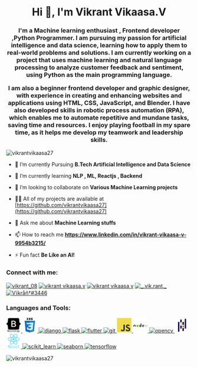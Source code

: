 <h1 align="center">Hi 👋, I'm Vikrant Vikaasa.V</h1>
<h3 align="center">I'm a Machine learning enthusiast , Frontend developer ,Python Programmer. I am pursuing my passion for artificial intelligence and data science, learning how to apply them to real-world problems and solutions. I am currently working on a project that uses machine learning and natural language processing to analyze customer feedback and sentiment, using Python as the main programming language.

I am also a beginner frontend developer and graphic designer, with experience in creating and enhancing websites and applications using HTML, CSS, JavaScript, and Blender. I have also developed skills in robotic process automation (RPA), which enables me to automate repetitive and mundane tasks, saving time and resources. I enjoy playing football in my spare time, as it helps me develop my teamwork and leadership skills.</h3>

<p align="left"> <img src="https://komarev.com/ghpvc/?username=vikrantvikaasa27&label=Profile%20views&color=0e75b6&style=flat" alt="vikrantvikaasa27" /> </p>

- 🔭 I’m currently Pursuing **B.Tech Artificial Intelligence and Data Science**

- 🌱 I’m currently learning **NLP , ML, Reactjs , Backend**

- 👯 I’m looking to collaborate on **Various Machine Learning projects**

- 👨‍💻 All of my projects are available at [https://github.com/vikrantvikaasa27](https://github.com/vikrantvikaasa27)

- 💬 Ask me about **Machine Learning stuffs**

- 📫 How to reach me **https://www.linkedin.com/in/vikrant-vikaasa-v-9954b3215/**

- ⚡ Fun fact **Be Like an AI!**

<h3 align="left">Connect with me:</h3>
<p align="left">
<a href="https://twitter.com/vikrant_08" target="blank"><img align="center" src="https://raw.githubusercontent.com/rahuldkjain/github-profile-readme-generator/master/src/images/icons/Social/twitter.svg" alt="vikrant_08" height="30" width="40" /></a>
<a href="https://linkedin.com/in/vikrant vikaasa.v" target="blank"><img align="center" src="https://raw.githubusercontent.com/rahuldkjain/github-profile-readme-generator/master/src/images/icons/Social/linked-in-alt.svg" alt="vikrant vikaasa.v" height="30" width="40" /></a>
<a href="https://kaggle.com/vikrant vikaasa v" target="blank"><img align="center" src="https://raw.githubusercontent.com/rahuldkjain/github-profile-readme-generator/master/src/images/icons/Social/kaggle.svg" alt="vikrant vikaasa v" height="30" width="40" /></a>
<a href="https://instagram.com/_.vik.rant._" target="blank"><img align="center" src="https://raw.githubusercontent.com/rahuldkjain/github-profile-readme-generator/master/src/images/icons/Social/instagram.svg" alt="_.vik.rant._" height="30" width="40" /></a>
<a href="https://discord.gg/Vïkråñ†#3446" target="blank"><img align="center" src="https://raw.githubusercontent.com/rahuldkjain/github-profile-readme-generator/master/src/images/icons/Social/discord.svg" alt="Vïkråñ†#3446" height="30" width="40" /></a>
</p>

<h3 align="left">Languages and Tools:</h3>
<p align="left"> <a href="https://getbootstrap.com" target="_blank" rel="noreferrer"> <img src="https://raw.githubusercontent.com/devicons/devicon/master/icons/bootstrap/bootstrap-plain-wordmark.svg" alt="bootstrap" width="40" height="40"/> </a> <a href="https://www.w3schools.com/css/" target="_blank" rel="noreferrer"> <img src="https://raw.githubusercontent.com/devicons/devicon/master/icons/css3/css3-original-wordmark.svg" alt="css3" width="40" height="40"/> </a> <a href="https://www.djangoproject.com/" target="_blank" rel="noreferrer"> <img src="https://cdn.worldvectorlogo.com/logos/django.svg" alt="django" width="40" height="40"/> </a> <a href="https://flask.palletsprojects.com/" target="_blank" rel="noreferrer"> <img src="https://www.vectorlogo.zone/logos/pocoo_flask/pocoo_flask-icon.svg" alt="flask" width="40" height="40"/> </a> <a href="https://flutter.dev" target="_blank" rel="noreferrer"> <img src="https://www.vectorlogo.zone/logos/flutterio/flutterio-icon.svg" alt="flutter" width="40" height="40"/> </a> <a href="https://git-scm.com/" target="_blank" rel="noreferrer"> <img src="https://www.vectorlogo.zone/logos/git-scm/git-scm-icon.svg" alt="git" width="40" height="40"/> </a> <a href="https://developer.mozilla.org/en-US/docs/Web/JavaScript" target="_blank" rel="noreferrer"> <img src="https://raw.githubusercontent.com/devicons/devicon/master/icons/javascript/javascript-original.svg" alt="javascript" width="40" height="40"/> </a> <a href="https://nodejs.org" target="_blank" rel="noreferrer"> <img src="https://raw.githubusercontent.com/devicons/devicon/master/icons/nodejs/nodejs-original-wordmark.svg" alt="nodejs" width="40" height="40"/> </a> <a href="https://opencv.org/" target="_blank" rel="noreferrer"> <img src="https://www.vectorlogo.zone/logos/opencv/opencv-icon.svg" alt="opencv" width="40" height="40"/> </a> <a href="https://pandas.pydata.org/" target="_blank" rel="noreferrer"> <img src="https://raw.githubusercontent.com/devicons/devicon/2ae2a900d2f041da66e950e4d48052658d850630/icons/pandas/pandas-original.svg" alt="pandas" width="40" height="40"/> </a> <a href="https://reactjs.org/" target="_blank" rel="noreferrer"> <img src="https://raw.githubusercontent.com/devicons/devicon/master/icons/react/react-original-wordmark.svg" alt="react" width="40" height="40"/> </a> <a href="https://scikit-learn.org/" target="_blank" rel="noreferrer"> <img src="https://upload.wikimedia.org/wikipedia/commons/0/05/Scikit_learn_logo_small.svg" alt="scikit_learn" width="40" height="40"/> </a> <a href="https://seaborn.pydata.org/" target="_blank" rel="noreferrer"> <img src="https://seaborn.pydata.org/_images/logo-mark-lightbg.svg" alt="seaborn" width="40" height="40"/> </a> <a href="https://www.tensorflow.org" target="_blank" rel="noreferrer"> <img src="https://www.vectorlogo.zone/logos/tensorflow/tensorflow-icon.svg" alt="tensorflow" width="40" height="40"/> </a> </p>

<p><img align="center" src="https://github-readme-stats.vercel.app/api/top-langs?username=vikrantvikaasa27&show_icons=true&locale=en&layout=compact" alt="vikrantvikaasa27" /></p>
